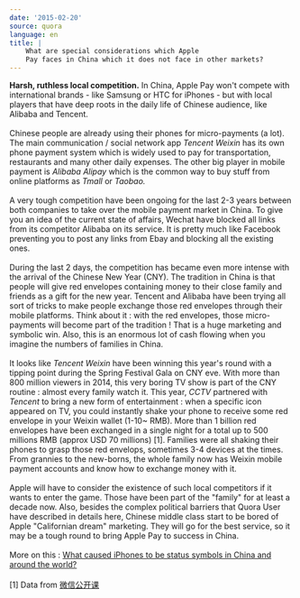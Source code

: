 ```yaml
---
date: '2015-02-20'
source: quora
language: en
title: |
    What are special considerations which Apple
    Pay faces in China which it does not face in other markets?
---
```


**Harsh, ruthless local competition.** In China, Apple Pay won\'t
compete with international brands - like Samsung or HTC for iPhones -
but with local players that have deep roots in the daily life of Chinese
audience, like Alibaba and Tencent.\
\
Chinese people are already using their phones for micro-payments (a
lot). The main communication / social network app *Tencent Weixin* has
its own phone payment system which is widely used to pay for
transportation, restaurants and many other daily expenses. The other big
player in mobile payment is *Alibaba Alipay* which is the common way to
buy stuff from online platforms as *Tmall* or *Taobao.*\
\
A very tough competition have been ongoing for the last 2-3 years
between both companies to take over the mobile payment market in China.
To give you an idea of the current state of affairs, Wechat have blocked
all links from its competitor Alibaba on its service. It is pretty much
like Facebook preventing you to post any links from Ebay and blocking
all the existing ones.\
\
During the last 2 days, the competition has became even more intense
with the arrival of the Chinese New Year (CNY). The tradition in China
is that people will give red envelopes containing money to their close
family and friends as a gift for the new year. Tencent and Alibaba have
been trying all sort of tricks to make people exchange those red
envelopes through their mobile platforms. Think about it : with the red
envelopes, those micro-payments will become part of the tradition ! That
is a huge marketing and symbolic win. Also, this is an enormous lot of
cash flowing when you imagine the numbers of families in China.\
\
It looks like *Tencent Weixin* have been winning this year\'s round with
a tipping point during the Spring Festival Gala on CNY eve. With more
than 800 million viewers in 2014, this very boring TV show is part of
the CNY routine : almost every family watch it. This year, *CCTV*
partnered with *Tencent* to bring a new form of entertainment : when a
specific icon appeared on TV, you could instantly shake your phone to
receive some red envelope in your Weixin wallet (1-10\~ RMB). More than
1 billion red envelopes have been exchanged in a single night for a
total up to 500 millions RMB (approx USD 70 millions) \[1\]. Families
were all shaking their phones to grasp those red envelops, sometimes 3-4
devices at the times. From grannies to the new-borns, the whole family
now has Weixin mobile payment accounts and know how to exchange money
with it.\
\
Apple will have to consider the existence of such local competitors if
it wants to enter the game. Those have been part of the \"family\" for
at least a decade now. Also, besides the complex political barriers that
Quora User have described in details here, Chinese middle class start to
be bored of Apple \"Californian dream\" marketing. They will go for the
best service, so it may be a tough round to bring Apple Pay to success
in China.\
\
More on this : [What caused iPhones to be
status symbols in China and around the
world?](http://quora.com/What-caused-iPhones-to-be-status-symbols-in-China-and-around-the-world/answer/Cl%C3%A9ment-Renaud)\
\
\[1\] Data from
[微信公开课](http://mp.weixin.qq.com/s?__biz=MjM5NTE4Njc4NQ%3D%3D&from=timeline&idx=1&isappinstalled=0&mid=204970547&scene=2&sn=ba577abcfa1ee172c4538e5b60f5cc5d#rd)
